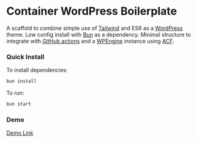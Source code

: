 # Container WordPress Boilerplate
A scaffold to combine simple use of [Tailwind](https://tailwindcss.com/) and ES6 as a [WordPress](https://en-gb.wordpress.org/) theme. Low config install with [Bun](https://bun.sh/) as a dependency. Minimal structure to integrate with [GitHub actions](https://github.com/features/actions) and a [WPEngine](https://wpengine.co.uk/) instance using [ACF](https://www.advancedcustomfields.com/).

### Quick Install

To install dependencies:

```bash
bun install
```

To run:

```bash
bun start
```
### Demo
[Demo Link](https://containerbp.wpenginepowered.com/)
